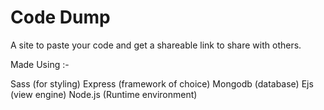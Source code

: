 # Code Dump

A site to paste your code and get a shareable link to share with others.

Made Using :-

Sass (for styling)
Express (framework of choice)
Mongodb (database)
Ejs (view engine)
Node.js (Runtime environment)